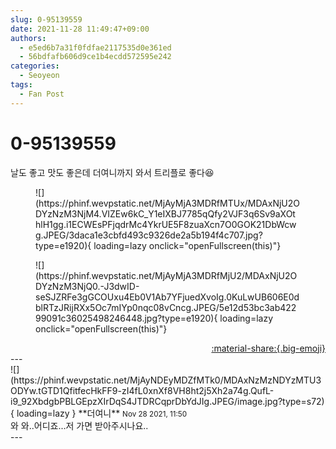 ```yaml
---
slug: 0-95139559
date: 2021-11-28 11:49:47+09:00
authors:
  - e5ed6b7a31f0fdfae2117535d0e361ed
  - 56bdfafb606d9ce1b4ecdd572595e242
categories:
  - Seoyeon
tags:
  - Fan Post
---
```


# 0-95139559

<div class="post-container" markdown="1">
<div class="content-container md-sidebar__scrollwrap" markdown="1">

날도 좋고 맛도 좋은데 더여니까지 와서 트리플로 좋다😆
<figure markdown="1">
![](https://phinf.wevpstatic.net/MjAyMjA3MDRfMTUx/MDAxNjU2ODYzNzM3NjM4.VIZEw6kC_Y1eIXBJ7785qQfy2VJF3q6Sv9aXOthlH1gg.i1ECWEsPFjqdrMc4YkrUE5F8zuaXcn7O0GOK21DbWcwg.JPEG/3daca1e3cbfd493c9326de2a5b194f4c707.jpg?type=e1920){ loading=lazy onclick="openFullscreen(this)"}
</figure>

<figure markdown="1">
![](https://phinf.wevpstatic.net/MjAyMjA3MDRfMjU2/MDAxNjU2ODYzNzM3NjQ0.-J3dwID-seSJZRFe3gGCOUxu4Eb0V1Ab7YFjuedXvoIg.0KuLwUB606E0dblRTzJRijRXx5Oc7mIYp0nqc08vCncg.JPEG/5e12d53bc3ab42299091c36025498246448.jpg?type=e1920){ loading=lazy onclick="openFullscreen(this)"}
</figure>


</div>
</div>

<div style="text-align: right;" markdown="1">
<a href="https://weverse.io/fromis9/fanpost/0-95139559" style="text-align: right;">:material-share:{.big-emoji}</a>
</div>
---

<div class="comments-container md-sidebar__scrollwrap" markdown="1">
<div class="comment" markdown="1">
<div class='id-container' markdown="1">
![](https://phinf.wevpstatic.net/MjAyNDEyMDZfMTk0/MDAxNzMzNDYzMTU3ODYw.tGTD1QfitfecHkFF9-zI4fL0xnXf8VH8ht2j5Xh2a74g.QufL-i9_92XbdgbPBLGEpzXIrDqS4JTDRCqprDbYdJIg.JPEG/image.jpg?type=s72){ loading=lazy }
**<span class="artist">더여니</span>** <small>Nov 28 2021, 11:50</small><br>
</div>
<div class='comment-body' markdown="1">
와 와..어디죠...저 가면 받아주시나요..
</div>
</div>
</div>
---
